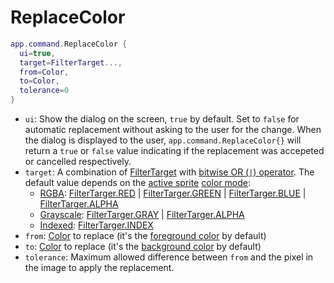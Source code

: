 # ReplaceColor

```lua
app.command.ReplaceColor {
  ui=true,
  target=FilterTarget...,
  from=Color,
  to=Color,
  tolerance=0
}
```

* `ui`: Show the dialog on the screen, `true` by default. Set to
  `false` for automatic replacement without asking to the user for the
  change.  When the dialog is displayed to the user,
  `app.command.ReplaceColor{}` will return a `true` or `false` value
  indicating if the replacement was accepeted or cancelled
  respectively.
* `target`: A combination of [FilterTarget](../filtertarget.md#filtertarget) with
  [bitwise OR (`|`) operator](https://www.lua.org/manual/5.3/manual.html#3.4.2).
  The default value depends on the [active sprite](../app.md#appactivesprite) [color mode](../colormode.md):
  * [RGBA](../colormode.md#colormodergb):
    [FilterTarger.RED](../filtertarget.md#filtertargetred) |
    [FilterTarger.GREEN](../filtertarget.md#filtertargetgreen) |
    [FilterTarger.BLUE](../filtertarget.md#filtertargetblue) |
    [FilterTarger.ALPHA](../filtertarget.md#filtertargetalpha)
  * [Grayscale](../colormode.md#colormodegray):
    [FilterTarger.GRAY](../filtertarget.md#filtertargetgray) |
    [FilterTarger.ALPHA](../filtertarget.md#filtertargetalpha)
  * [Indexed](../colormode.md#colormodeindexed):
    [FilterTarger.INDEX](../filtertarget.md#filtertargetindex)
* `from`: [Color](../color.md#color) to replace (it's the [foreground color](../app.md#appfgcolor) by default)
* `to`: [Color](../color.md#color) to replace (it's the [background color](../app.md#appbgcolor) by default)
* `tolerance`: Maximum allowed difference between `from` and the pixel
  in the image to apply the replacement.
